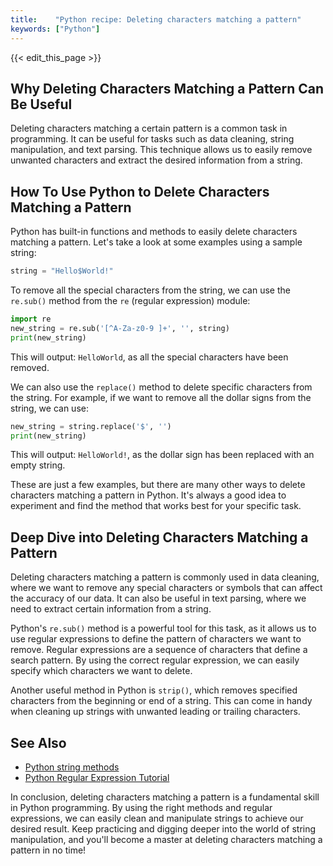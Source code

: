 ```yaml
---
title:    "Python recipe: Deleting characters matching a pattern"
keywords: ["Python"]
---
```


{{< edit_this_page >}}

## Why Deleting Characters Matching a Pattern Can Be Useful

Deleting characters matching a certain pattern is a common task in programming. It can be useful for tasks such as data cleaning, string manipulation, and text parsing. This technique allows us to easily remove unwanted characters and extract the desired information from a string.

## How To Use Python to Delete Characters Matching a Pattern

Python has built-in functions and methods to easily delete characters matching a pattern. Let's take a look at some examples using a sample string:

```Python
string = "Hello$World!"
```

To remove all the special characters from the string, we can use the `re.sub()` method from the `re` (regular expression) module:

```Python
import re
new_string = re.sub('[^A-Za-z0-9 ]+', '', string)
print(new_string)
```

This will output: `HelloWorld`, as all the special characters have been removed.

We can also use the `replace()` method to delete specific characters from the string. For example, if we want to remove all the dollar signs from the string, we can use:

```Python
new_string = string.replace('$', '')
print(new_string)
```

This will output: `HelloWorld!`, as the dollar sign has been replaced with an empty string.

These are just a few examples, but there are many other ways to delete characters matching a pattern in Python. It's always a good idea to experiment and find the method that works best for your specific task.

## Deep Dive into Deleting Characters Matching a Pattern

Deleting characters matching a pattern is commonly used in data cleaning, where we want to remove any special characters or symbols that can affect the accuracy of our data. It can also be useful in text parsing, where we need to extract certain information from a string.

Python's `re.sub()` method is a powerful tool for this task, as it allows us to use regular expressions to define the pattern of characters we want to remove. Regular expressions are a sequence of characters that define a search pattern. By using the correct regular expression, we can easily specify which characters we want to delete.

Another useful method in Python is `strip()`, which removes specified characters from the beginning or end of a string. This can come in handy when cleaning up strings with unwanted leading or trailing characters.

## See Also

- [Python string methods](https://www.w3schools.com/python/python_ref_string.asp)
- [Python Regular Expression Tutorial](https://www.datacamp.com/community/tutorials/python-regular-expression-tutorial)

In conclusion, deleting characters matching a pattern is a fundamental skill in Python programming. By using the right methods and regular expressions, we can easily clean and manipulate strings to achieve our desired result. Keep practicing and digging deeper into the world of string manipulation, and you'll become a master at deleting characters matching a pattern in no time!